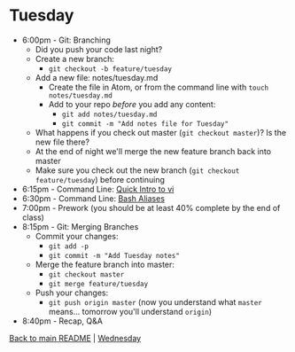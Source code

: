 # Tuesday

* 6:00pm - Git: Branching
  * Did you push your code last night?
  * Create a new branch:
    * `git checkout -b feature/tuesday`
  * Add a new file: notes/tuesday.md
    * Create the file in Atom, or from the command line with `touch notes/tuesday.md`
    * Add to your repo *before* you add any content:
      * `git add notes/tuesday.md`
      * `git commit -m "Add notes file for Tuesday"`
  * What happens if you check out master (`git checkout master`)? Is the new file there?
  * At the end of night we'll merge the new feature branch back into master
  * Make sure you check out the new branch (`git checkout feature/tuesday`) before continuing
* 6:15pm - Command Line: [Quick Intro to vi](/resources/vi_cheat_sheet.md)
* 6:30pm - Command Line: [Bash Aliases](/resources/bash_aliases.md)
* 7:00pm - Prework (you should be at least 40% complete by the end of class)
* 8:15pm - Git: Merging Branches
  * Commit your changes:
    * `git add -p`
    * `git commit -m "Add Tuesday notes"`
  * Merge the feature branch into master:
    * `git checkout master`
    * `git merge feature/tuesday`
  * Push your changes:
    * `git push origin master` (now you understand what `master` means... tomorrow you'll understand `origin`)
* 8:40pm - Recap, Q&A

[Back to main README](/README.md) | [Wednesday](/schedule/wednesday.md)
